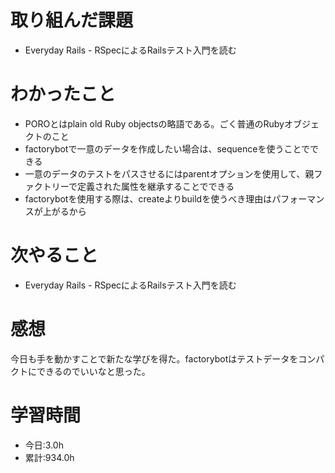 # 取り組んだ課題
- Everyday Rails - RSpecによるRailsテスト入門を読む
# わかったこと
- POROとはplain old Ruby objectsの略語である。ごく普通のRubyオブジェクトのこと
- factorybotで一意のデータを作成したい場合は、sequenceを使うことでできる
- 一意のデータのテストをパスさせるにはparentオプションを使用して、親ファクトリーで定義された属性を継承することでできる
- factorybotを使用する際は、createよりbuildを使うべき理由はパフォーマンスが上がるから
# 次やること
- Everyday Rails - RSpecによるRailsテスト入門を読む
# 感想
今日も手を動かすことで新たな学びを得た。factorybotはテストデータをコンパクトにできるのでいいなと思った。
# 学習時間
- 今日:3.0h
- 累計:934.0h